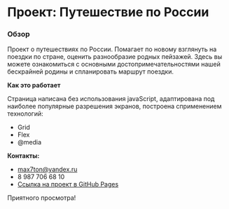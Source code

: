 # Проект: Путешествие по России

### Обзор
Проект о путешествиях по России. Помагает по новому взглянуть на поездки по стране, оценить разнообразие родных пейзажей. Здесь вы можете ознакомиться с основными достопримечательностями нашей бескрайней родины и спланировать маршрут поездки.

**Как это работает**

Страница написана без использования javaScript, адаптирована под наиболее популярные разрешения экранов, построена сприменением технологий:
* Grid
* Flex
* @media

**Контакты:**
* max7ton@yandex.ru
* 8 987 706 68 10
* [Ссылка на проект в GitHub Pages](https://mycodetherapy.github.io/russian-travel/index.html)

Приятного просмотра!

